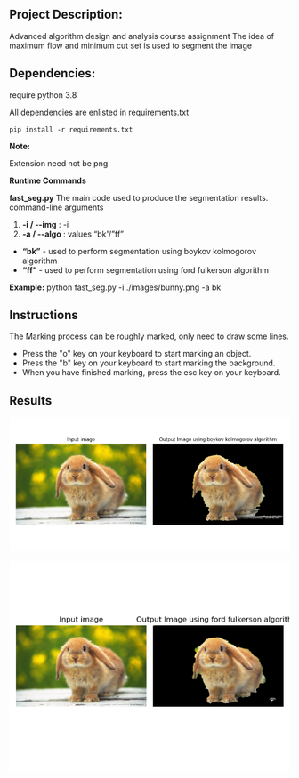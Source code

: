 ## Project Description:

Advanced algorithm design and analysis course assignment
The idea of maximum flow and minimum cut set is used to segment the image

## Dependencies:
require python 3.8

All dependencies are enlisted in requirements.txt
	
	pip install -r requirements.txt	

**Note:**

Extension need not be png
	
**Runtime Commands**

**fast_seg.py**
The main code used to produce the segmentation results. command-line arguments
1. **-i / --img** : -i <path to input image>
2. **-a / --algo** : values “bk”/”ff”
-  **“bk”** - used to perform segmentation using boykov kolmogorov algorithm
-  **“ff”** - used to perform segmentation using ford fulkerson algorithm

**Example:** python fast_seg.py -i ./images/bunny.png -a bk

## Instructions
The Marking process can be roughly marked, only need to draw some lines.
- Press the "o" key on your keyboard to start marking an object.
- Press the "b" key on your keyboard to start marking the background.
- When you have finished marking, press the esc key on your keyboard.

## Results 
![alt text](output/result1.png)

![alt text](output/result2.png)